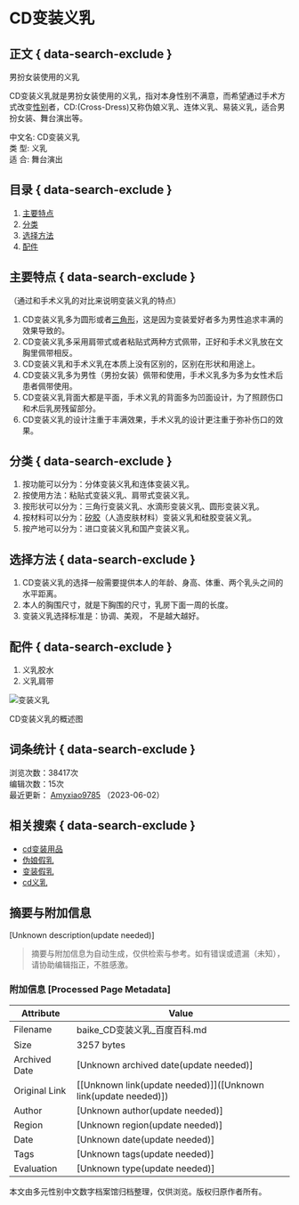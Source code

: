 # CD变装义乳

## 正文 { data-search-exclude }


男扮女装使用的义乳

CD变装义乳就是男扮女装使用的义乳，指对本身性别不满意，而希望通过手术方式改变[性别](/item/%E6%80%A7%E5%88%AB/500566?fromModule=lemma_inlink)者，CD:(Cross-Dress)又称伪娘义乳、连体义乳、易装义乳，适合男扮女装、舞台演出等。

中文名: CD变装义乳  
类  型: 义乳  
适  合: 舞台演出  

## 目录 { data-search-exclude }

1. [主要特点](#主要特点)
2. [分类](#分类)
3. [选择方法](#选择方法)
4. [配件](#配件)

## 主要特点 { data-search-exclude }

（通过和手术义乳的对比来说明变装义乳的特点）

1. CD变装义乳多为圆形或者[三角形](/item/%E4%B8%89%E8%A7%92%E5%BD%A2/179552?fromModule=lemma_inlink)，这是因为变装爱好者多为男性追求丰满的效果导致的。
2. CD变装义乳多采用肩带式或者粘贴式两种方式佩带，正好和手术义乳放在文胸里佩带相反。
3. CD变装义乳和手术义乳在本质上没有区别的，区别在形状和用途上。
4. CD变装义乳多为男性（男扮女装）佩带和使用，手术义乳多为多为女性术后患者佩带使用。
5. CD变装义乳背面大都是平面，手术义乳的背面多为凹面设计，为了照顾伤口和术后乳房残留部分。
6. CD变装义乳的设计注重于丰满效果，手术义乳的设计更注重于弥补伤口的效果。

## 分类 { data-search-exclude }

1. 按功能可以分为：分体变装义乳和连体变装义乳。
2. 按使用方法：粘贴式变装义乳、肩带式变装义乳。
3. 按形状可以分为：三角行变装义乳、水滴形变装义乳、圆形变装义乳。
4. 按材料可以分为：[矽胶](/item/%E7%9F%BD%E8%83%B6/7942908?fromModule=lemma_inlink)（人造皮肤材料）变装义乳和硅胶变装义乳。
5. 按产地可以分为：进口变装义乳和国产变装义乳。

## 选择方法 { data-search-exclude }

1. CD变装义乳的选择一般需要提供本人的年龄、身高、体重、两个乳头之间的水平距离。
2. 本人的胸围尺寸，就是下胸围的尺寸，乳房下面一周的长度。
3. 变装义乳选择标准是：协调、美观， 不是越大越好。

## 配件 { data-search-exclude }

1. 义乳胶水
2. 义乳肩带

![变装义乳](https://bkimg.cdn.bcebos.com/pic/9e3df8dcd100baa1ffade0f04710b912c9fc2ef3?x-bce-process=image/format,f_auto/quality,Q_70/resize,m_lfit,limit_1,w_536)
  
CD变装义乳的概述图

## 词条统计 { data-search-exclude }

浏览次数：38417次  
编辑次数：15次  
最近更新： [Amyxiao9785](https://usercenter/userpage?uk=utJ4g21C_U5FUqJhCGAVqQ&from=lemma "查看此用户资料") （2023-06-02）

## 相关搜索 { data-search-exclude }

- [cd变装用品](https://www.baidu.com/s?word=cd变装用品&tn=SE_baikepcxf02_fcetbk02&pos=baike_pc_turbo_1767&ori_sid=045e372de8904a10)
- [伪娘假乳](https://www.baidu.com/s?word=伪娘假乳&tn=SE_baikepcxf02_fcetbk02&pos=baike_pc_turbo_1767&ori_sid=045e372de8904a10)
- [变装假乳](https://www.baidu.com/s?word=变装假乳&tn=SE_baikepcxf02_fcetbk02&pos=baike_pc_turbo_1767&ori_sid=045e372de8904a10)
- [cd义乳](https://www.baidu.com/s?word=cd义乳&tn=SE_baikepcxf02_fcetbk02&pos=baike_pc_turbo_1767&ori_sid=045e372de8904a10)
<!-- tcd_original_link https://baike.baidu.com/item/CD%E5%8F%98%E8%A3%85%E4%B9%89%E4%B9%B3/4050688 -->


## 摘要与附加信息

<!-- tcd_abstract -->
[Unknown description(update needed)]
<!-- tcd_abstract_end -->

> 摘要与附加信息为自动生成，仅供检索与参考。如有错误或遗漏（未知），请协助编辑指正，不胜感激。

### 附加信息 [Processed Page Metadata]

| Attribute       | Value                                  |
|-----------------|----------------------------------------|
| Filename        | baike_CD变装义乳_百度百科.md                             |
| Size            | 3257 bytes                           |
| Archived Date   | [Unknown archived date(update needed)]                             |
| Original Link   | [[Unknown link(update needed)]]([Unknown link(update needed)])                       |
| Author          | [Unknown author(update needed)]                               |
| Region          | [Unknown region(update needed)]                               |
| Date            | [Unknown date(update needed)]                                 |
| Tags            | [Unknown tags(update needed)]                                 |
| Evaluation            | [Unknown type(update needed)]                                 |
<!-- tcd_table_end -->

本文由多元性别中文数字档案馆归档整理，仅供浏览。版权归原作者所有。
